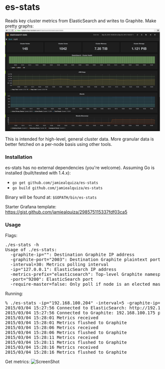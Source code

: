 # es-stats

Reads key cluster metrics from ElasticSearch and writes to Graphite. Make pretty graphs:
![ScreenShot](https://raw.githubusercontent.com/jamiealquiza/catpics/master/es.jpg)

This is intended for high-level, general cluster data. More granular data is better fetched on a per-node basis using other tools.

### Installation

es-stats has no external dependencies (you're welcome). Assuming Go is installed (built/tested with 1.4.x):

- `go get github.com/jamiealquiza/es-stats`
- `go build github.com/jamiealquiza/es-stats`

Binary will be found at: `$GOPATH/bin/es-stats`

Starter Grafana template: https://gist.github.com/jamiealquiza/298575115337fdf03ca5

### Usage

Flags:
<pre>
./es-stats -h
Usage of ./es-stats:
  -graphite-ip="": Destination Graphite IP address
  -graphite-port="2003": Destination Graphite plaintext port
  -interval=30: Metrics polling interval
  -ip="127.0.0.1": ElasticSearch IP address
  -metrics-prefix="elasticsearch": Top-level Graphite namespace prefix (defaults to hostname)
  -port="9200": ElasticSearch port
  -require-master=false: Only poll if node is an elected master
</pre>

Running:
<pre>
% ./es-stats -ip="192.168.100.204" -interval=5 -graphite-ip="192.168.100.175" -graphite-port="2013"
2015/03/04 15:27:56 Connected to ElasticSearch: http://192.168.100.204:9200
2015/03/04 15:27:56 Connected to Graphite: 192.168.100.175 port 2013
2015/03/04 15:28:01 Metrics received
2015/03/04 15:28:01 Metrics flushed to Graphite
2015/03/04 15:28:06 Metrics received
2015/03/04 15:28:06 Metrics flushed to Graphite
2015/03/04 15:28:11 Metrics received
2015/03/04 15:28:11 Metrics flushed to Graphite
2015/03/04 15:28:16 Metrics received
2015/03/04 15:28:16 Metrics flushed to Graphite
</pre>

Get metrics:
![ScreenShot](http://us-east.manta.joyent.com/jalquiza/public/github/es-clusterstats-graphite.png)
